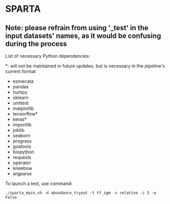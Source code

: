 # SPARTA
## Note: please refrain from using '\_test' in the input datasets' names, as it would be confusing during the process

List of necessary Python dependencies:

\*: will not be maintained in future updates, but is necessary in the pipeline's current format

  - esmecata
  - pandas
  - numpy
  - sklearn
  - unittest
  - matplotlib
  - tensorflow*
  - keras*
  - importlib
  - joblib
  - seaborn
  - progress
  - goatools
  - biopython
  - requests
  - operator
  - kneebow
  - argparse


To launch a test, use command:

    ./sparta_main.sh -d abundance_tryout -t tf_igm -s relative -i 3 -e False
